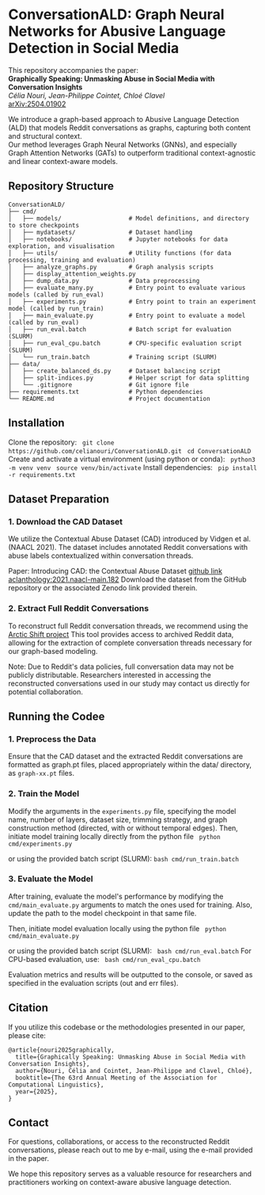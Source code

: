 # **ConversationALD: Graph Neural Networks for Abusive Language Detection in Social Media**

This repository accompanies the paper:  
**Graphically Speaking: Unmasking Abuse in Social Media with Conversation Insights**  
*Célia Nouri, Jean-Philippe Cointet, Chloé Clavel*  
[arXiv:2504.01902](https://arxiv.org/abs/2504.01902)

We introduce a graph-based approach to Abusive Language Detection (ALD) that models Reddit conversations as graphs, capturing both content and structural context.  
Our method leverages Graph Neural Networks (GNNs), and especially Graph Attention Networks (GATs) to outperform traditional context-agnostic and linear context-aware models.

## **Repository Structure**

```
ConversationALD/
├── cmd/
│   ├── models/                   # Model definitions, and directory to store checkpoints
│   ├── mydatasets/               # Dataset handling
│   ├── notebooks/                # Jupyter notebooks for data exploration, and visualisation 
│   ├── utils/                    # Utility functions (for data processing, training and evaluation)
│   ├── analyze_graphs.py         # Graph analysis scripts
│   ├── display_attention_weights.py
│   ├── dump_data.py              # Data preprocessing
│   ├── evaluate_many.py          # Entry point to evaluate various models (called by run_eval)
│   ├── experiments.py            # Entry point to train an experiment model (called by run_train)
│   ├── main_evaluate.py          # Entry point to evaluate a model (called by run_eval)
│   ├── run_eval.batch            # Batch script for evaluation (SLURM)
│   ├── run_eval_cpu.batch        # CPU-specific evaluation script (SLURM)
│   └── run_train.batch           # Training script (SLURM)
├── data/
│   ├── create_balanced_ds.py     # Dataset balancing script
│   ├── split-indices.py          # Helper script for data splitting
│   └── .gitignore                # Git ignore file
├── requirements.txt              # Python dependencies
└── README.md                     # Project documentation
```

## **Installation**

Clone the repository:
``` git clone https://github.com/celianouri/ConversationALD.git``` 
``` cd ConversationALD``` 
Create and activate a virtual environment (using python or conda):
``` python3 -m venv venv``` 
``` source venv/bin/activate``` 
Install dependencies:
``` pip install -r requirements.txt``` 

## **Dataset Preparation**

### 1. Download the CAD Dataset
We utilize the Contextual Abuse Dataset (CAD) introduced by Vidgen et al. (NAACL 2021). The dataset includes annotated Reddit conversations with abuse labels contextualized within conversation threads.

Paper: Introducing CAD: the Contextual Abuse Dataset
[github link](https://github.com/dongpng/cad_naacl2021/)
[aclanthology:2021.naacl-main.182](https://aclanthology.org/2021.naacl-main.182/)
Download the dataset from the GitHub repository or the associated Zenodo link provided therein.

### 2. Extract Full Reddit Conversations
To reconstruct full Reddit conversation threads, we recommend using the [Arctic Shift project](https://arctic-shift.photon-reddit.com)
This tool provides access to archived Reddit data, allowing for the extraction of complete conversation threads necessary for our graph-based modeling.

Note: Due to Reddit's data policies, full conversation data may not be publicly distributable. Researchers interested in accessing the reconstructed conversations used in our study may contact us directly for potential collaboration.

## **Running the Codee**

### 1. Preprocess the Data
Ensure that the CAD dataset and the extracted Reddit conversations are formatted as graph.pt files, placed appropriately within the data/ directory, as `graph-xx.pt` files. 

### 2. Train the Model
Modify the arguments in the `experiments.py` file, specifying the model name, number of layers, dataset size, trimming strategy, and graph construction method (directed, with or without temporal edges).
Then, initiate model training locally directly from the python file 
``` python cmd/experiments.py```

or using the provided batch script (SLURM):
```bash cmd/run_train.batch```

### 3. Evaluate the Model
After training, evaluate the model's performance by modifying the `cmd/main_evaluate.py` arguments to match the ones used for training. Also, update the path to the model checkpoint in that same file.

Then, initiate model evaluation locally using the python file 
``` python cmd/main_evaluate.py```

or using the provided batch script (SLURM):
``` bash cmd/run_eval.batch``` 
For CPU-based evaluation, use:
``` bash cmd/run_eval_cpu.batch``` 

Evaluation metrics and results will be outputted to the console, or saved as specified in the evaluation scripts (out and err files).

## **Citation**

If you utilize this codebase or the methodologies presented in our paper, please cite:

```
@article{nouri2025graphically,
  title={Graphically Speaking: Unmasking Abuse in Social Media with Conversation Insights},
  author={Nouri, Célia and Cointet, Jean-Philippe and Clavel, Chloé},
  booktitle={The 63rd Annual Meeting of the Association for Computational Linguistics},
  year={2025},
}
```

## **Contact**

For questions, collaborations, or access to the reconstructed Reddit conversations, please reach out to me by e-mail, using the e-mail provided in the paper.

We hope this repository serves as a valuable resource for researchers and practitioners working on context-aware abusive language detection.
